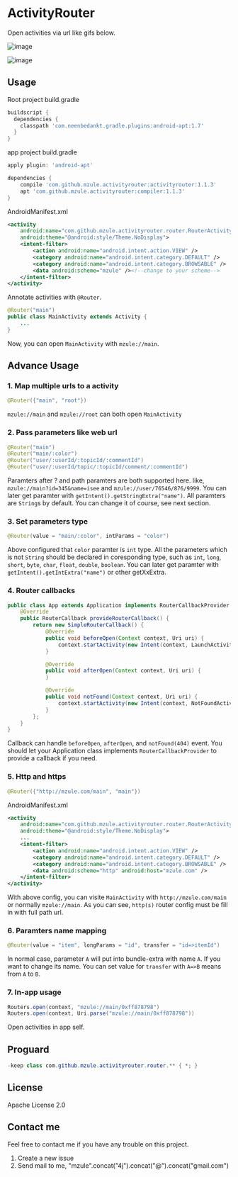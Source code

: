 # ActivityRouter

Open activities via url like gifs below.

![image](https://raw.githubusercontent.com/mzule/ActivityRouter/master/gif/router.gif)

![image](https://raw.githubusercontent.com/mzule/ActivityRouter/master/gif/http.gif)

## Usage

Root project build.gradle

``` groovy
buildscript {
  dependencies {
    classpath 'com.neenbedankt.gradle.plugins:android-apt:1.7'
  }
}
```

app project build.gradle

``` groovy
apply plugin: 'android-apt'

dependencies {
	compile 'com.github.mzule.activityrouter:activityrouter:1.1.3'
	apt 'com.github.mzule.activityrouter:compiler:1.1.3'
}
```

AndroidManifest.xml

``` xml
<activity
    android:name="com.github.mzule.activityrouter.router.RouterActivity"
    android:theme="@android:style/Theme.NoDisplay">
    <intent-filter>
        <action android:name="android.intent.action.VIEW" />
        <category android:name="android.intent.category.DEFAULT" />
        <category android:name="android.intent.category.BROWSABLE" />
        <data android:scheme="mzule" /><!--change to your scheme-->
    </intent-filter>
</activity>
```

Annotate activities with `@Router`.

``` java
@Router("main")
public class MainActivity extends Activity {
	...
}
```

Now, you can open `MainActivity` with `mzule://main`.

## Advance Usage

### 1. Map multiple urls to a activity

``` java
@Router({"main", "root"})
```

`mzule://main` and `mzule://root` can both open `MainActivity`


### 2. Pass parameters like web url

``` java
@Router("main")
@Router("main/:color")
@Router("user/:userId/:topicId/:commentId")
@Router("user/:userId/topic/:topicId/comment/:commentId")
```
Paramters after ? and path paramters are both supported here. like, `mzule://main?id=345&name=isee` and `mzule://user/76546/876/9999`. You can later get paramter with `getIntent().getStringExtra("name")`. All paramters are `String`s by default. You can change it of course, see next section.


### 3. Set parameters type

``` java
@Router(value = "main/:color", intParams = "color")
```
Above configured that `color` paramter is `int` type. All the parameters which is not `String` should be declared in coresponding type, such as `int`, `long`, `short`, `byte`, `char`, `float`, `double`, `boolean`. You can later get paramter with `getIntent().getIntExtra("name")` or other getXxExtra.

### 4. Router callbacks

``` java
public class App extends Application implements RouterCallbackProvider {
    @Override
    public RouterCallback provideRouterCallback() {
        return new SimpleRouterCallback() {
            @Override
            public void beforeOpen(Context context, Uri uri) {
                context.startActivity(new Intent(context, LaunchActivity.class));
            }

            @Override
            public void afterOpen(Context context, Uri uri) {
            }

            @Override
            public void notFound(Context context, Uri uri) {
                context.startActivity(new Intent(context, NotFoundActivity.class));
            }
        };
    }
}
```
Callback can handle `beforeOpen`, `afterOpen`, and `notFound(404)` event. You should let your Application class implements `RouterCallbackProvider` to provide a callback if you need.

### 5. Http and https

``` java
@Router({"http://mzule.com/main", "main"})
```

AndroidManifest.xml

``` xml
<activity
    android:name="com.github.mzule.activityrouter.router.RouterActivity"
    android:theme="@android:style/Theme.NoDisplay">
    ...
    <intent-filter>
    	<action android:name="android.intent.action.VIEW" />
    	<category android:name="android.intent.category.DEFAULT" />
    	<category android:name="android.intent.category.BROWSABLE" />
    	<data android:scheme="http" android:host="mzule.com" />
	</intent-filter>
</activity>
```

With above config, you can visite `MainActivity` with `http://mzule.com/main` or normally `mzule://main`. As you can see, `http(s)` router config must be fill in  with full path url.

### 6. Paramters name mapping

``` java
@Router(value = "item", longParams = "id", transfer = "id=>itemId")
```
In normal case, parameter `A` will put into bundle-extra with name `A`. If you want to change its name. You can set value for `transfer` with `A=>B` means from `A` to `B`.

### 7. In-app usage

``` java
Routers.open(context, "mzule://main/0xff878798")
Routers.open(context, Uri.parse("mzule://main/0xff878798"))
```
Open activities in app self.

## Proguard

``` java
-keep class com.github.mzule.activityrouter.router.** { *; }
```

## License

Apache License  2.0

## Contact me

Feel free to contact me if you have any trouble on this project.

1. Create a new issue
1. Send mail to me, "mzule".concat("4j").concat("@").concat("gmail.com")

